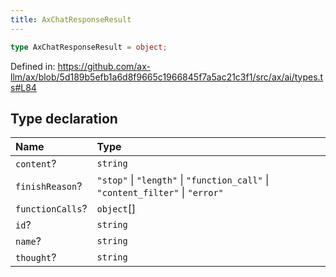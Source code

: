 ```yaml
---
title: AxChatResponseResult
---
```


```ts
type AxChatResponseResult = object;
```

Defined in: https://github.com/ax-llm/ax/blob/5d189b5efb1a6d8f9665c1966845f7a5ac21c3f1/src/ax/ai/types.ts#L84

## Type declaration

| Name | Type |
| :------ | :------ |
| <a id="content"></a> `content`? | `string` |
| <a id="finishReason"></a> `finishReason`? | `"stop"` \| `"length"` \| `"function_call"` \| `"content_filter"` \| `"error"` |
| <a id="functionCalls"></a> `functionCalls`? | `object`[] |
| <a id="id"></a> `id`? | `string` |
| <a id="name"></a> `name`? | `string` |
| <a id="thought"></a> `thought`? | `string` |
